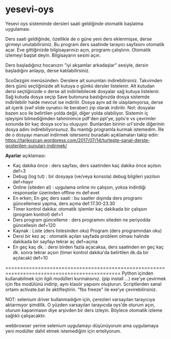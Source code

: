 # yesevi-oys
Yesevi oys sisteminde dersleri saati geldiğinde otomatik başlatma uygulaması

Ders saati geldiğinde, özellikle de o güne yeni ders eklenmişse, derse girmeyi unutabilirsiniz.
Bu program ders saatinde tarayıcı sayfasını otomatik açar.
Eve gittiğinizde bilgisayarınızı açın, programı çalıştırın. Otomatik izlemeyi başlat deyin. Bilgisayarın sesini açın.

Ders başladığınız hocanızın "iyi akşamlar arkadaşlar" sesiyle, dersin başladığını anlayıp, derse katılabilirsiniz.

ScoGezgini menüsünden:
    Derslere ait sunumları indirebilirsiniz.
    Takvimden ders günü seçtiğinizde alt kutuya o günkü dersler listelenir.
    Alt kutudan dersi seçtiğinizde o derse ait indirilebilecek dosyalar sağ kutuya listelenir.
    Sağ kutuda dosya seçip Save butonuna bastığınızda dosya sistemde indirilebilir halde mevcut ise indirilir.
    Dosya aynı ad ile ulaşılamıyorsa, derse ait içerik (swf slide oynatıcı ile beraber) zip olarak indirilir.
    Not: dosyalar bazen sco ile belirtilen yolda değil, diğer yolda olabiliyor. Sistemin iç işleyişini bilmediğimden tahminimce
    pdf'den ppt'ye, pptx'e vs çevrimler sonunda bir kaç dosya sco'su oluşuyor.
    Bunlardan birinin url'sinde diğerinin dosya adını indirebiliyorsunuz. Bu mantığı programla kurmak istemedim.
    İlle de o dosyayı manuel indirmek isterseniz buradaki açıklamaları takip edin:
    https://tarikozcan.wordpress.com/2017/07/14/turtepte-sanal-derste-gosterilen-sunulari-indirmek/

**Ayarlar** açıklaması:<br>
- Kaç dakika önce     : ders sayfası, ders saatinden kaç dakika önce açılsın. def=3
- Debug (log tut)     : bir dosyaya (ve/veya konsola) debug bilgileri yazılsın def=hayır
- Online (siteden al) : uygulama online mı çalışsın, yoksa indirdiği responselar üzerinden offline mı def:evet
- En erken, En geç ders saati : bu saatler dışında ders programı güncellemesi yapma, ders açma def:17.30-23.30
- Timer kontrol dakika: otomatik işlemler kaç dakikada bir çalışsın (program kontrol) def=1
- Ders program güncelleme     : ders programını siteden ne periyodda güncellesin def=120
- Kaynak              : Liste (ders listesinden oku) Program (ders programından oku)
- Dersi bir kez aç    : otomatik açılan sayfada problem olması halinde dakikada bir sayfayı tekrar aç def=açma
- En geç kaç dk.      : dersi birden fazla açacaksa, ders saatinden en geç kaç dk. sonra tekrar açsın (timer kontrol dakika'da belirtilen dk.da bir açılacak) def=10

=============================================================================================
Python içinden kullanabilmek için ilgili modülleri kurmalısınız. (pip install ...)
exe'ye çevirmek için fbs modülünü indirip, aynı klasör yapısını oluşturun. Scriptlerden sanal ortamı activate.bat ile aktifleştirin.
"fbs freeze" ile exe'ye çevirebilirsiniz.


NOT: selenium driver kullanmadığım için, çerezleri varsayılan tarayıcıya aktarmıyor şimdilik. O yüzden varsayılan tarayıcıda oys'de oturum açın, oturum kapanmasın diye arşivden bir ders izleyin. Böylece otomatik izleme sağlıklı çalışacaktır.

webbrowser yerine selenium uygulamayı düşünüyorum ama uygulamaya yeni modüller dahil etmek istemediğim için erteliyorum.
